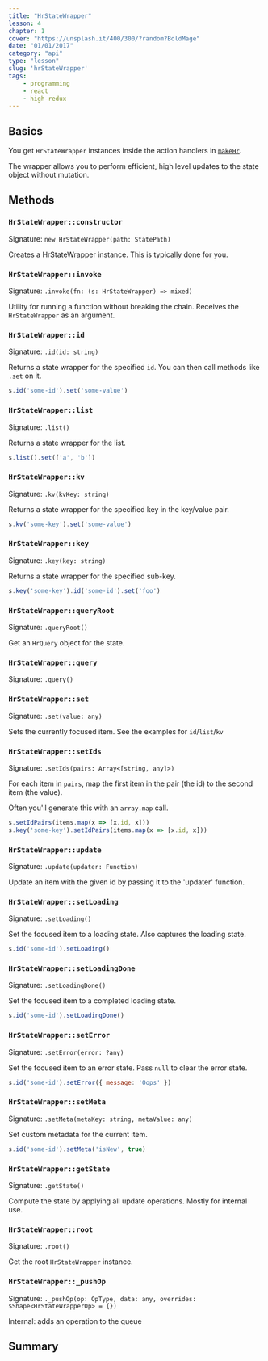 ```yaml
---
title: "HrStateWrapper"
lesson: 4
chapter: 1
cover: "https://unsplash.it/400/300/?random?BoldMage"
date: "01/01/2017"
category: "api"
type: "lesson"
slug: 'hrStateWrapper'
tags:
    - programming
    - react
    - high-redux
---
```


## Basics

You get `HrStateWrapper` instances inside the action handlers in [`makeHr`](/makeHr).

The wrapper allows you to perform efficient, high level updates to the state object without
mutation.

## Methods

<!-- BEGIN_GENERATED CLASS HrStateWrapper -->

### `HrStateWrapper::constructor`

Signature: `new HrStateWrapper(path: StatePath)`

Creates a HrStateWrapper instance. This is typically done for you.



### `HrStateWrapper::invoke`

Signature: `.invoke(fn: (s: HrStateWrapper) => mixed)`

Utility for running a function without breaking the chain. Receives the
`HrStateWrapper` as an argument.



### `HrStateWrapper::id`

Signature: `.id(id: string)`

Returns a state wrapper for the specified `id`. You can then call methods
like `.set` on it.

```javascript
s.id('some-id').set('some-value')
```



### `HrStateWrapper::list`

Signature: `.list()`

Returns a state wrapper for the list.

```javascript
s.list().set(['a', 'b'])
```



### `HrStateWrapper::kv`

Signature: `.kv(kvKey: string)`

Returns a state wrapper for the specified key in the key/value pair.

```javascript
s.kv('some-key').set('some-value')
```



### `HrStateWrapper::key`

Signature: `.key(key: string)`

Returns a state wrapper for the specified sub-key.

```javascript
s.key('some-key').id('some-id').set('foo')
```



### `HrStateWrapper::queryRoot`

Signature: `.queryRoot()`

Get an `HrQuery` object for the state.



### `HrStateWrapper::query`

Signature: `.query()`



### `HrStateWrapper::set`

Signature: `.set(value: any)`

Sets the currently focused item. See the examples for `id`/`list`/`kv`



### `HrStateWrapper::setIds`

Signature: `.setIds(pairs: Array<[string, any]>)`

For each item in `pairs`, map the first item in the pair (the id) to the
second item (the value).

Often you'll generate this with an `array.map` call.

```javascript
s.setIdPairs(items.map(x => [x.id, x]))
s.key('some-key').setIdPairs(items.map(x => [x.id, x]))
```



### `HrStateWrapper::update`

Signature: `.update(updater: Function)`

Update an item with the given id by passing it to the 'updater' function.



### `HrStateWrapper::setLoading`

Signature: `.setLoading()`

Set the focused item to a loading state. Also captures the loading state.

```javascript
s.id('some-id').setLoading()
```



### `HrStateWrapper::setLoadingDone`

Signature: `.setLoadingDone()`

Set the focused item to a completed loading state.

```javascript
s.id('some-id').setLoadingDone()
```



### `HrStateWrapper::setError`

Signature: `.setError(error: ?any)`

Set the focused item to an error state. Pass `null` to clear the error state.

```javascript
s.id('some-id').setError({ message: 'Oops' })
```



### `HrStateWrapper::setMeta`

Signature: `.setMeta(metaKey: string, metaValue: any)`

Set custom metadata for the current item.

```javascript
s.id('some-id').setMeta('isNew', true)
```



### `HrStateWrapper::getState`

Signature: `.getState()`

Compute the state by applying all update operations. Mostly for internal use.



### `HrStateWrapper::root`

Signature: `.root()`

Get the root `HrStateWrapper` instance.



### `HrStateWrapper::_pushOp`

Signature: `._pushOp(op: OpType, data: any, overrides: $Shape<HrStateWrapperOp> = {})`

Internal: adds an operation to the queue

<!-- END_GENERATED -->

## Summary
